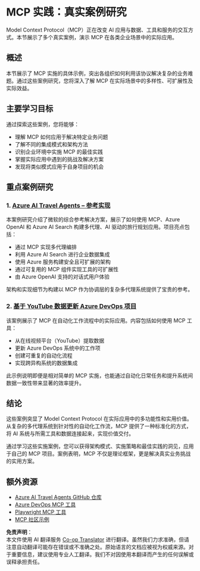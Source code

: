 <!--
CO_OP_TRANSLATOR_METADATA:
{
  "original_hash": "6c11b6162171abc895ed75d1e0f368a3",
  "translation_date": "2025-06-20T19:05:20+00:00",
  "source_file": "09-CaseStudy/README.md",
  "language_code": "zh"
}
-->
# MCP 实践：真实案例研究

Model Context Protocol（MCP）正在改变 AI 应用与数据、工具和服务的交互方式。本节展示了多个真实案例，演示 MCP 在各类企业场景中的实际应用。

## 概述

本节展示了 MCP 实施的具体示例，突出各组织如何利用该协议解决复杂的业务难题。通过这些案例研究，您将深入了解 MCP 在实际场景中的多样性、可扩展性及实际效益。

## 主要学习目标

通过探索这些案例，您将能够：

- 理解 MCP 如何应用于解决特定业务问题
- 了解不同的集成模式和架构方法
- 识别企业环境中实施 MCP 的最佳实践
- 掌握实际应用中遇到的挑战及解决方案
- 发现将类似模式应用于自身项目的机会

## 重点案例研究

### 1. [Azure AI Travel Agents – 参考实现](./travelagentsample.md)

本案例研究介绍了微软的综合参考解决方案，展示了如何使用 MCP、Azure OpenAI 和 Azure AI Search 构建多代理、AI 驱动的旅行规划应用。项目亮点包括：

- 通过 MCP 实现多代理编排
- 利用 Azure AI Search 进行企业数据集成
- 使用 Azure 服务构建安全且可扩展的架构
- 通过可复用的 MCP 组件实现工具的可扩展性
- 由 Azure OpenAI 支持的对话式用户体验

架构和实现细节为构建以 MCP 作为协调层的复杂多代理系统提供了宝贵的参考。

### 2. [基于 YouTube 数据更新 Azure DevOps 项目](./UpdateADOItemsFromYT.md)

该案例展示了 MCP 在自动化工作流程中的实际应用。内容包括如何使用 MCP 工具：

- 从在线视频平台（YouTube）提取数据
- 更新 Azure DevOps 系统中的工作项
- 创建可重复的自动化流程
- 实现跨异构系统的数据集成

此示例说明即便是相对简单的 MCP 实施，也能通过自动化日常任务和提升系统间数据一致性带来显著的效率提升。

## 结论

这些案例突显了 Model Context Protocol 在实际应用中的多功能性和实用价值。从复杂的多代理系统到针对性的自动化工作流，MCP 提供了一种标准化的方式，将 AI 系统与所需工具和数据连接起来，实现价值交付。

通过学习这些实施案例，您可以获得架构模式、实施策略和最佳实践的洞见，应用于自己的 MCP 项目。案例表明，MCP 不仅是理论框架，更是解决真实业务挑战的实用方案。

## 额外资源

- [Azure AI Travel Agents GitHub 仓库](https://github.com/Azure-Samples/azure-ai-travel-agents)
- [Azure DevOps MCP 工具](https://github.com/microsoft/azure-devops-mcp)
- [Playwright MCP 工具](https://github.com/microsoft/playwright-mcp)
- [MCP 社区示例](https://github.com/microsoft/mcp)

**免责声明**：  
本文件使用 AI 翻译服务 [Co-op Translator](https://github.com/Azure/co-op-translator) 进行翻译。虽然我们力求准确，但请注意自动翻译可能存在错误或不准确之处。原始语言的文档应被视为权威来源。对于重要信息，建议使用专业人工翻译。我们不对因使用本翻译而产生的任何误解或误释承担责任。